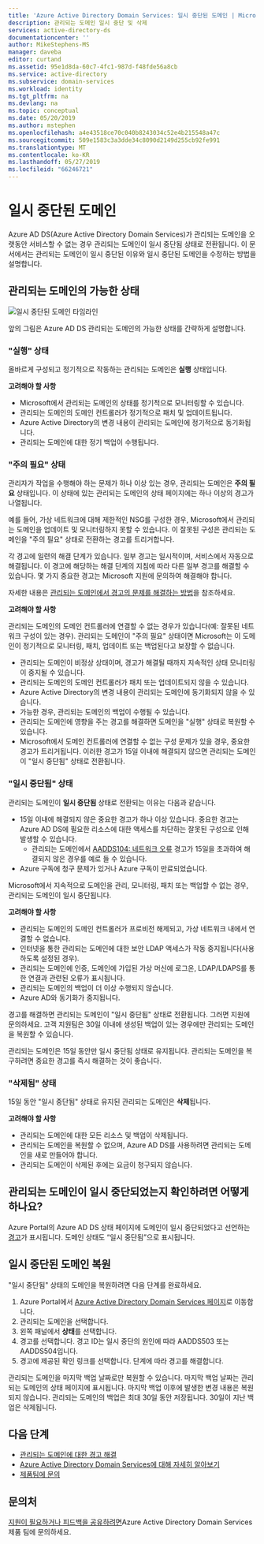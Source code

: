 ```yaml
---
title: 'Azure Active Directory Domain Services: 일시 중단된 도메인 | Microsoft Docs'
description: 관리되는 도메인 일시 중단 및 삭제
services: active-directory-ds
documentationcenter: ''
author: MikeStephens-MS
manager: daveba
editor: curtand
ms.assetid: 95e1d8da-60c7-4fc1-987d-f48fde56a8cb
ms.service: active-directory
ms.subservice: domain-services
ms.workload: identity
ms.tgt_pltfrm: na
ms.devlang: na
ms.topic: conceptual
ms.date: 05/20/2019
ms.author: mstephen
ms.openlocfilehash: a4e43518ce70c040b8243034c52e4b215548a47c
ms.sourcegitcommit: 509e1583c3a3dde34c8090d2149d255cb92fe991
ms.translationtype: MT
ms.contentlocale: ko-KR
ms.lasthandoff: 05/27/2019
ms.locfileid: "66246721"
---
```

# <a name="suspended-domains"></a>일시 중단된 도메인
Azure AD DS(Azure Active Directory Domain Services)가 관리되는 도메인을 오랫동안 서비스할 수 없는 경우 관리되는 도메인이 일시 중단됨 상태로 전환됩니다. 이 문서에서는 관리되는 도메인이 일시 중단된 이유와 일시 중단된 도메인을 수정하는 방법을 설명합니다.


## <a name="states-your-managed-domain-can-be-in"></a>관리되는 도메인의 가능한 상태

![일시 중단된 도메인 타임라인](media/active-directory-domain-services-suspension/suspension-timeline.PNG)

앞의 그림은 Azure AD DS 관리되는 도메인의 가능한 상태를 간략하게 설명합니다.

### <a name="running-state"></a>"실행" 상태
올바르게 구성되고 정기적으로 작동하는 관리되는 도메인은 **실행** 상태입니다.

**고려해야 할 사항**
* Microsoft에서 관리되는 도메인의 상태를 정기적으로 모니터링할 수 있습니다.
* 관리되는 도메인의 도메인 컨트롤러가 정기적으로 패치 및 업데이트됩니다.
* Azure Active Directory의 변경 내용이 관리되는 도메인에 정기적으로 동기화됩니다.
* 관리되는 도메인에 대한 정기 백업이 수행됩니다.


### <a name="needs-attention-state"></a>"주의 필요" 상태
관리자가 작업을 수행해야 하는 문제가 하나 이상 있는 경우, 관리되는 도메인은 **주의 필요** 상태입니다. 이 상태에 있는 관리되는 도메인의 상태 페이지에는 하나 이상의 경고가 나열됩니다.

예를 들어, 가상 네트워크에 대해 제한적인 NSG를 구성한 경우, Microsoft에서 관리되는 도메인을 업데이트 및 모니터링하지 못할 수 있습니다. 이 잘못된 구성은 관리되는 도메인을 "주의 필요" 상태로 전환하는 경고를 트리거합니다.

각 경고에 일련의 해결 단계가 있습니다. 일부 경고는 일시적이며, 서비스에서 자동으로 해결됩니다. 이 경고에 해당하는 해결 단계의 지침에 따라 다른 일부 경고를 해결할 수 있습니다. 몇 가지 중요한 경고는 Microsoft 지원에 문의하여 해결해야 합니다.

자세한 내용은 [관리되는 도메인에서 경고의 문제를 해결하는 방법](troubleshoot-alerts.md)을 참조하세요.

**고려해야 할 사항**

관리되는 도메인의 도메인 컨트롤러에 연결할 수 없는 경우가 있습니다(예: 잘못된 네트워크 구성이 있는 경우). 관리되는 도메인이 "주의 필요" 상태이면 Microsoft는 이 도메인이 정기적으로 모니터링, 패치, 업데이트 또는 백업된다고 보장할 수 없습니다.

* 관리되는 도메인이 비정상 상태이며, 경고가 해결될 때까지 지속적인 상태 모니터링이 중지될 수 있습니다.
* 관리되는 도메인의 도메인 컨트롤러가 패치 또는 업데이트되지 않을 수 있습니다.
* Azure Active Directory의 변경 내용이 관리되는 도메인에 동기화되지 않을 수 있습니다.
* 가능한 경우, 관리되는 도메인의 백업이 수행될 수 있습니다.
* 관리되는 도메인에 영향을 주는 경고를 해결하면 도메인을 "실행" 상태로 복원할 수 있습니다.
* Microsoft에서 도메인 컨트롤러에 연결할 수 없는 구성 문제가 있을 경우, 중요한 경고가 트리거됩니다. 이러한 경고가 15일 이내에 해결되지 않으면 관리되는 도메인이 "일시 중단됨" 상태로 전환됩니다.


### <a name="the-suspended-state"></a>"일시 중단됨" 상태
관리되는 도메인이 **일시 중단됨** 상태로 전환되는 이유는 다음과 같습니다.

* 15일 이내에 해결되지 않은 중요한 경고가 하나 이상 있습니다. 중요한 경고는 Azure AD DS에 필요한 리소스에 대한 액세스를 차단하는 잘못된 구성으로 인해 발생할 수 있습니다.
    * 관리되는 도메인에서 [AADDS104: 네트워크 오류](alert-nsg.md) 경고가 15일을 초과하여 해결되지 않은 경우를 예로 들 수 있습니다.
* Azure 구독에 청구 문제가 있거나 Azure 구독이 만료되었습니다.

Microsoft에서 지속적으로 도메인을 관리, 모니터링, 패치 또는 백업할 수 없는 경우, 관리되는 도메인이 일시 중단됩니다.

**고려해야 할 사항**
* 관리되는 도메인의 도메인 컨트롤러가 프로비전 해제되고, 가상 네트워크 내에서 연결할 수 없습니다.
* 인터넷을 통한 관리되는 도메인에 대한 보안 LDAP 액세스가 작동 중지됩니다(사용하도록 설정된 경우).
* 관리되는 도메인에 인증, 도메인에 가입된 가상 머신에 로그온, LDAP/LDAPS를 통한 연결과 관련된 오류가 표시됩니다.
* 관리되는 도메인의 백업이 더 이상 수행되지 않습니다.
* Azure AD와 동기화가 중지됩니다.

경고를 해결하면 관리되는 도메인이 "일시 중단됨" 상태로 전환됩니다. 그러면 지원에 문의하세요.
고객 지원팀은 30일 이내에 생성된 백업이 있는 경우에만 관리되는 도메인을 복원할 수 있습니다.

관리되는 도메인은 15일 동안만 일시 중단됨 상태로 유지됩니다. 관리되는 도메인을 복구하려면 중요한 경고를 즉시 해결하는 것이 좋습니다.


### <a name="deleted-state"></a>"삭제됨" 상태
15일 동안 "일시 중단됨" 상태로 유지된 관리되는 도메인은 **삭제**됩니다.

**고려해야 할 사항**
* 관리되는 도메인에 대한 모든 리소스 및 백업이 삭제됩니다.
* 관리되는 도메인을 복원할 수 없으며, Azure AD DS를 사용하려면 관리되는 도메인을 새로 만들어야 합니다.
* 관리되는 도메인이 삭제된 후에는 요금이 청구되지 않습니다.


## <a name="how-do-you-know-if-your-managed-domain-is-suspended"></a>관리되는 도메인이 일시 중단되었는지 확인하려면 어떻게 하나요?
Azure Portal의 Azure AD DS 상태 페이지에 도메인이 일시 중단되었다고 선언하는 [경고](troubleshoot-alerts.md)가 표시됩니다. 도메인 상태도 “일시 중단됨”으로 표시됩니다.


## <a name="restore-a-suspended-domain"></a>일시 중단된 도메인 복원
"일시 중단됨" 상태의 도메인을 복원하려면 다음 단계를 완료하세요.

1. Azure Portal에서 [Azure Active Directory Domain Services 페이지](https://portal.azure.com/#blade/HubsExtension/Resources/resourceType/Microsoft.AAD%2FdomainServices)로 이동합니다.
2. 관리되는 도메인을 선택합니다.
3. 왼쪽 패널에서 **상태**를 선택합니다.
4. 경고를 선택합니다. 경고 ID는 일시 중단의 원인에 따라 AADDS503 또는 AADDS504입니다.
5. 경고에 제공된 확인 링크를 선택합니다. 단계에 따라 경고를 해결합니다.

관리되는 도메인을 마지막 백업 날짜로만 복원할 수 있습니다. 마지막 백업 날짜는 관리되는 도메인의 상태 페이지에 표시됩니다. 마지막 백업 이후에 발생한 변경 내용은 복원되지 않습니다. 관리되는 도메인의 백업은 최대 30일 동안 저장됩니다. 30일이 지난 백업은 삭제됩니다.


## <a name="next-steps"></a>다음 단계
- [관리되는 도메인에 대한 경고 해결](troubleshoot-alerts.md)
- [Azure Active Directory Domain Services에 대해 자세히 알아보기](overview.md)
- [제품팀에 문의](contact-us.md)

## <a name="contact-us"></a>문의처
[지원이 필요하거나 피드백을 공유하려면](contact-us.md)Azure Active Directory Domain Services 제품 팀에 문의하세요.
